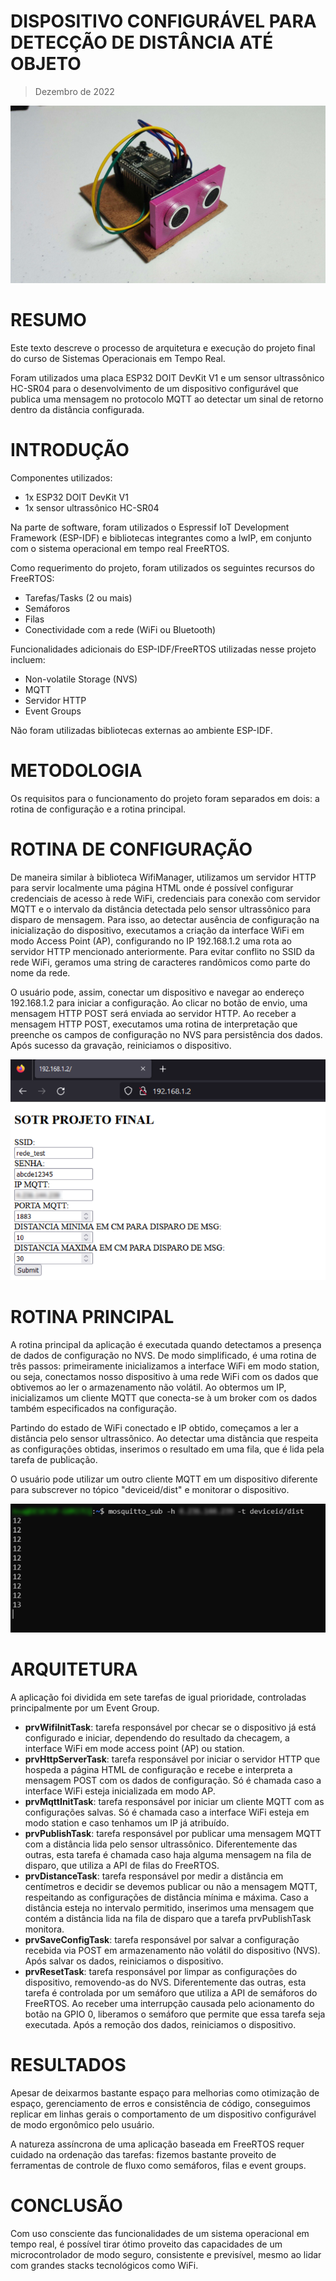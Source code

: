 # DISPOSITIVO CONFIGURÁVEL PARA DETECÇÃO DE DISTÂNCIA ATÉ OBJETO
> Dezembro de 2022

<img src="static/esp_device.png">

# RESUMO

Este texto descreve o processo de arquitetura e execução do projeto final do curso de Sistemas Operacionais em Tempo Real.

Foram utilizados uma placa ESP32 DOIT DevKit V1 e um sensor ultrassônico HC-SR04 para o desenvolvimento de um dispositivo configurável que publica uma mensagem no protocolo MQTT ao detectar um sinal de retorno dentro da distância configurada.

# INTRODUÇÃO

Componentes utilizados:
- 1x ESP32 DOIT DevKit V1
- 1x sensor ultrassônico HC-SR04

Na parte de software, foram utilizados o Espressif IoT Development Framework (ESP-IDF) e bibliotecas integrantes como a lwIP, em conjunto com o sistema operacional em tempo real FreeRTOS.

Como requerimento do projeto, foram utilizados os seguintes recursos do FreeRTOS:
- Tarefas/Tasks (2 ou mais)
- Semáforos
- Filas
- Conectividade com a rede (WiFi ou Bluetooth)

Funcionalidades adicionais do ESP-IDF/FreeRTOS utilizadas nesse projeto incluem:
- Non-volatile Storage (NVS)
- MQTT
- Servidor HTTP
- Event Groups

Não foram utilizadas bibliotecas externas ao ambiente ESP-IDF.

# METODOLOGIA

Os requisitos para o funcionamento do projeto foram separados em dois: a rotina de configuração e a rotina principal.

# ROTINA DE CONFIGURAÇÃO

De maneira similar à biblioteca WifiManager, utilizamos um servidor HTTP para servir localmente uma página HTML onde é possível configurar credenciais de acesso à rede WiFi, credenciais para conexão com servidor MQTT e o intervalo da distância detectada pelo sensor ultrassônico para disparo de mensagem. Para isso, ao detectar ausência de configuração na inicialização do dispositivo, executamos a criação da interface WiFi em modo Access Point (AP), configurando no IP 192.168.1.2 uma rota ao servidor HTTP mencionado anteriormente. Para evitar conflito no SSID da rede WiFi, geramos uma string de caracteres randômicos como parte do nome da rede.

O usuário pode, assim, conectar um dispositivo e navegar ao endereço 192.168.1.2 para iniciar a configuração. Ao clicar no botão de envio, uma mensagem HTTP POST será enviada ao servidor HTTP. Ao receber a mensagem HTTP POST, executamos uma rotina de interpretação que preenche os campos de configuração no NVS para persistência dos dados. Após sucesso da gravação, reiniciamos o dispositivo.

<img src="static/configuration_interface.png">

# ROTINA PRINCIPAL

A rotina principal da aplicação é executada quando detectamos a presença de dados de configuração no NVS. De modo simplificado, é uma rotina de três passos: primeiramente inicializamos a interface WiFi em modo station, ou seja, conectamos nosso dispositivo à uma rede WiFi com os dados que obtivemos ao ler o armazenamento não volátil. Ao obtermos um IP, inicializamos um cliente MQTT que conecta-se à um broker com os dados também especificados na configuração.

Partindo do estado de WiFi conectado e IP obtido, começamos a ler a distância pelo sensor ultrassônico. Ao detectar uma distância que respeita as configurações obtidas, inserimos o resultado em uma fila, que é lida pela tarefa de publicação.

O usuário pode utilizar um outro cliente MQTT em um dispositivo diferente para subscrever no tópico "deviceid/dist" e monitorar o dispositivo.

<img src="static/mqtt_test_example.png">

# ARQUITETURA

A aplicação foi dividida em sete tarefas de igual prioridade, controladas principalmente por um Event Group.
- **prvWifiInitTask**: tarefa responsável por checar se o dispositivo já está configurado e iniciar, dependendo do resultado da checagem, a interface WiFi em mode access point (AP) ou station.
- **prvHttpServerTask**: tarefa responsável por iniciar o servidor HTTP que hospeda a página HTML de configuração e recebe e interpreta a mensagem POST com os dados de configuração. Só é chamada caso a interface WiFi esteja inicializada em modo AP.
- **prvMqttInitTask**: tarefa responsável por iniciar um cliente MQTT com as configurações salvas. Só é chamada caso a interface WiFi esteja em modo station e caso tenhamos um IP já atribuído.
- **prvPublishTask**: tarefa responsável por publicar uma mensagem MQTT com a distância lida pelo sensor ultrassônico. Diferentemente das outras, esta tarefa é chamada caso haja alguma mensagem na fila de disparo, que utiliza a API de filas do FreeRTOS.
- **prvDistanceTask**: tarefa responsável por medir a distância em centímetros e decidir se devemos publicar ou não a mensagem MQTT, respeitando as configurações de distância mínima e máxima. Caso a distância esteja no intervalo permitido, inserimos uma mensagem que contém a distância lida na fila de disparo que a tarefa prvPublishTask monitora.
- **prvSaveConfigTask**: tarefa responsável por salvar a configuração recebida via POST em armazenamento não volátil do dispositivo (NVS). Após salvar os dados, reiniciamos o dispositivo.
- **prvResetTask**: tarefa responsável por limpar as configurações do dispositivo, removendo-as do NVS. Diferentemente das outras, esta tarefa é controlada por um semáforo que utiliza a API de semáforos do FreeRTOS. Ao receber uma interrupção causada pelo acionamento do botão na GPIO 0, liberamos o semáforo que permite que essa tarefa seja executada. Após a remoção dos dados, reiniciamos o dispositivo.

# RESULTADOS

Apesar de deixarmos bastante espaço para melhorias como otimização de espaço, gerenciamento de erros e consistência de código, conseguimos replicar em linhas gerais o comportamento de um dispositivo configurável de modo ergonômico pelo usuário.

A natureza assíncrona de uma aplicação baseada em FreeRTOS requer cuidado na ordenação das tarefas: fizemos bastante proveito de ferramentas de controle de fluxo como semáforos, filas e event groups.

# CONCLUSÃO

Com uso consciente das funcionalidades de um sistema operacional em tempo real, é possível tirar ótimo proveito das capacidades de um microcontrolador de modo seguro, consistente e previsível, mesmo ao lidar com grandes stacks tecnológicos como WiFi.
